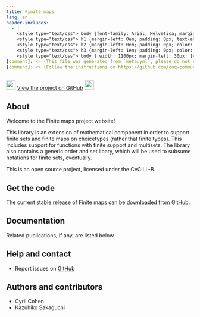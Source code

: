 ```yaml
---
title: Finite maps
lang: en
header-includes:
  - |
    <style type="text/css"> body {font-family: Arial, Helvetica; margin-left: 5em; font-size: large;} </style>
    <style type="text/css"> h1 {margin-left: 0em; padding: 0px; text-align: center} </style>
    <style type="text/css"> h2 {margin-left: 0em; padding: 0px; color: #580909} </style>
    <style type="text/css"> h3 {margin-left: 1em; padding: 0px; color: #C05001;} </style>
    <style type="text/css"> body { width: 1100px; margin-left: 30px; }</style>
[comment]: <> (This file was generated from `meta.yml`, please do not edit manually.)
[comment]: <> (Follow the instructions on https://github.com/coq-community/templates to regenerate.)
---
```


<div style="text-align:left"><img src="https://github.githubassets.com/images/modules/logos_page/Octocat.png" height="25" style="border:0px">
<a href="https://github.com/math-comp/finmap">View the project on GitHub</a>
<img src="https://github.githubassets.com/images/modules/logos_page/Octocat.png" height="25" style="border:0px"></div>

## About

Welcome to the Finite maps project website!

This library is an extension of mathematical component in order to
support finite sets and finite maps on choicetypes (rather that finite
types). This includes support for functions with finite support and
multisets. The library also contains a generic order and set libary,
which will be used to subsume notations for finite sets, eventually.

This is an open source project, licensed under the CeCILL-B.

## Get the code

The current stable release of Finite maps can be [downloaded from GitHub](https://github.com/math-comp/finmap/releases).

## Documentation


Related publications, if any, are listed below.


## Help and contact

- Report issues on [GitHub](https://github.com/math-comp/finmap/issues)

## Authors and contributors

- Cyril Cohen
- Kazuhiko Sakaguchi

